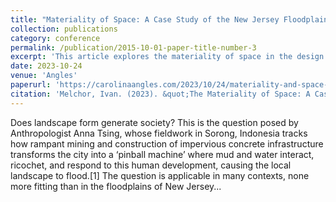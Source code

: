 ```yaml
---
title: "Materiality of Space: A Case Study of the New Jersey Floodplains"
collection: publications
category: conference
permalink: /publication/2015-10-01-paper-title-number-3
excerpt: 'This article explores the materiality of space in the design of housing in the United States and uses data analysis to shed light on how basement construction and low-density housing is exacerbating the effects of flooding.'
date: 2023-10-24
venue: 'Angles'
paperurl: 'https://carolinaangles.com/2023/10/24/materiality-and-space-a-case-study-of-the-new-jersey-floodplains/'
citation: 'Melchor, Ivan. (2023). &quot;The Materiality of Space: A Case Study of the New Jersey Floodplains.&quot; <i>Angles 1</i>..'
---
```


Does landscape form generate society? This is the question posed by Anthropologist Anna Tsing, whose fieldwork in Sorong, Indonesia tracks how rampant mining and construction of impervious concrete infrastructure transforms the city into a ‘pinball machine’ where mud and water interact, ricochet, and respond to this human development, causing the local landscape to flood.[1] The question is applicable in many contexts, none more fitting than in the floodplains of New Jersey...
